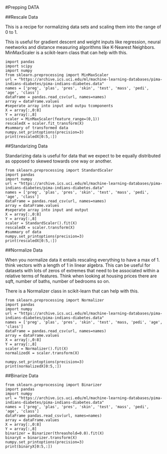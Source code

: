 #Prepping DATA


##Rescale Data

This is a recipe for normalizing data sets and scaling them into the range of 0 to 1. 

This is useful for gradient descent and weight inputs like regression, neural neetworks and distance measuring algorithms like K-Nearest Neighbors. MinMaxScaler is a scikit-learn class that can help with this. 

```
import pandas
import scipy
import numpy
from sklearn.preprocessing import MinMaxScaler
url = "https://archive.ics.uci.edu/ml/machine-learning-databases/pima-indians-diabetes/pima-indians-diabetes.data"
names = ['preg', 'plas', 'pres', 'skin', 'test', 'mass', 'pedi', 'age', 'class']
dataFrame = pandas.read_csv(url, names=names)
array = dataFrame.values
#seperate array into input and outpu tcomponents
X = array[:,0:8]
Y = array[:,8]
scaler = MinMaxScaler(feature_range=(0,1))
rescaledX = scaler.fit_transform(X)
#summary of transformed data
numpy.set_printoptions(precision=3)
print(rescaledX[0:5,:])
```
##Standarizing Data

Standarizing data is useful for data that we expect to be equally distributed as opposed to skewed towards one way or another. 

```
from sklearn.preprocessing import StandardScaler
import pandas
import numpy
url = "https://archive.ics.uci.edu/ml/machine-learning-databases/pima-indians-diabetes/pima-indians-diabetes.data"
names = ['preg', 'plas', 'pres', 'skin', 'test', 'mass', 'pedi', 'age', 'class']
dataFrame = pandas.read_csv(url, names=names)
array = dataFrame.values
#seperate array into input and output
X = array[:,0:8]
Y = array[:,8]
scaler = StandardScaler().fit(X)
rescaledX = scaler.transform(X)
#summary of data
numpy.set_printoptions(precision=3)
print(rescaledX[0:5,:])
```

##Normalize Data

When you normalize data it entails rescaling everything to have a max of 1. think vectors with a length of 1 in linear algebra. This can be useful for datasets with lots of zeros of extremes that need to be associated within a relative terms of features. Think when looking at housing prices there are sqft, number of baths, number of bedrooms so on. 

There is a Normalizer class in scikit-learn that can help with this. 
```
from sklearn.preprocessing import Normalizer
import pandas
import numpy
url = "https://archive.ics.uci.edu/ml/machine-learning-databases/pima-indians-diabetes/pima-indians-diabetes.data"
names = ['preg', 'plas', 'pres', 'skin', 'test', 'mass, 'pedi', 'age', 'class']
dataFrame = pandas.read_csv(url, names=names)
array = dataFrame.values
X = array[:,0:8]
Y = array[:,8]
scaler = Normalizer().fit(X)
normalizedX = scaler.transform(X)

numpy.set_printoptions(precision=3)
print(normalizedX[0:5,:])
```

##Binarize Data

```
from sklearn.preprocessing import Binarizer
import pandas
import numpy
url = "https://archive.ics.uci.edu/ml/machine-learning-databases/pima-indians-diabetes/pima-indians-diabetes.data"
names = ['preg', 'plas', 'pres', 'skin', 'test', 'mass', 'pedi', 'age', 'class']
dataFrame pandas.read_csv(url, names=names)
array = dataFrame.values
X = array[:,0:8]
Y = array[:,8]
binarizer = Binarizer(threashold=0.0).fit(X)
binaryX = binarizer.transform(X)
numpy.set_printoptions(precision=3)
print(binaryX[0:5,:])
```

